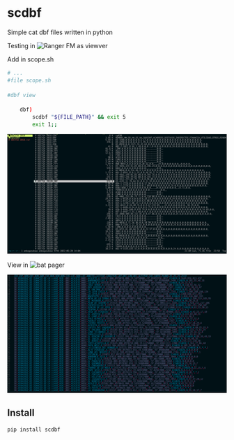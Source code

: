 # scdbf

Simple cat dbf files written in python

Testing in ![Ranger FM](https://github.com/ranger/ranger "Ranger FileManager") as viewver

Add in scope.sh

```sh
# ...
#file scope.sh

#dbf view

	dbf)
		scdbf "${FILE_PATH}" && exit 5
		exit 1;;

```

![Ranger FM](./screenshots/ranger_dbf.png "Ranger View")

View in ![bat](https://github.com/sharkdp/bat "bat") pager

![Batcat](./screenshots/batcat_pipe.png "Pipe to Batcat")

## Install

```sh
pip install scdbf
```
